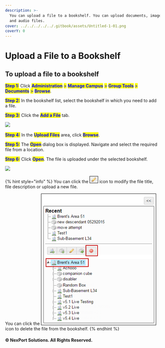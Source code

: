```yaml
---
description: >-
  You can upload a file to a bookshelf. You can upload documents, image, video,
  and audio files.
cover: ../../../../../.gitbook/assets/Untitled-1-01.png
coverY: 0
---
```


# Upload a File to a Bookshelf

## **To upload a file to a bookshelf**

<mark style="color:blue;">**Step 1:**</mark> Click <mark style="color:blue;">**Administration**</mark> <mark style="color:blue;">></mark> <mark style="color:blue;">**Manage Campus**</mark> <mark style="color:blue;">></mark> <mark style="color:blue;">**Group Tools**</mark> <mark style="color:blue;">></mark> <mark style="color:blue;">**Documents**</mark> <mark style="color:blue;">></mark> <mark style="color:blue;">**Browse**</mark>.

<mark style="color:blue;">**Step 2:**</mark> In the bookshelf list, select the bookshelf in which you need to add a file.

<mark style="color:blue;">**Step 3:**</mark> Click the <mark style="color:blue;">**Add a File**</mark> tab.

![](<../../../../../.gitbook/assets/Bookshelf\_Add File\_550x224.png>)

<mark style="color:blue;">**Step 4:**</mark> In the <mark style="color:blue;">**Upload Files**</mark> area, click <mark style="color:blue;">**Browse**</mark>.

<mark style="color:blue;">**Step 5:**</mark> The <mark style="color:blue;">**Open**</mark> dialog box is displayed. Navigate and select the required file from a location.

<mark style="color:blue;">**Step 6:**</mark> Click <mark style="color:blue;">**Open**</mark>. The file is uploaded under the selected bookshelf.

![](../../../../../.gitbook/assets/AddFile\_Upload\_550x209.png)

{% hint style="info" %}
You can click the ![](../../../../../.gitbook/assets/Edit.png) icon to modify the file title, file description or upload a new file.

You can click the ![](../../../../../.gitbook/assets/delete907e.png) icon to delete the file from the bookshelf.
{% endhint %}

#### © NexPort Solutions. All Rights Reserved.
